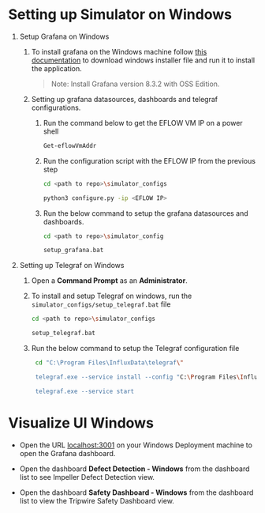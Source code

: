 # Setting up Simulator on Windows


1. Setup Grafana on Windows
    1. To install grafana on the Windows machine follow [this documentation](https://grafana.com/grafana/download/8.3.2?edition=oss&platform=windows) to download windows installer file and run it to install the application.

        > Note: Install Grafana version 8.3.2 with OSS Edition.
                                                                                                                                                                                                                                     
    2. Setting up grafana datasources, dashboards and telegraf configurations.
    
        1. Run the command below to get the EFLOW VM IP on a power shell
        
            ```sh
            Get-eflowVmAddr
            ```
    
        2. Run the configuration script with the EFLOW IP from the previous step
    
            ```sh
            cd <path to repo>\simulator_configs
    
            python3 configure.py -ip <EFLOW IP>
            ```
        
        3. Run the below command to setup the grafana datasources and dashboards.
        
            ```sh
            cd <path to repo>\simulator_config
    
            setup_grafana.bat
            ```
2. Setting up Telegraf on Windows

    1. Open a **Command Prompt** as an **Administrator**.

    2. To install and setup Telegraf on windows, run the `simulator_configs/setup_telegraf.bat` file

        ```sh
        cd <path to repo>\simulator_configs
        
        setup_telegraf.bat
        ```

    3. Run the below command to setup the Telegraf configuration file

       ```sh
        cd "C:\Program Files\InfluxData\telegraf\"

        telegraf.exe --service install --config "C:\Program Files\InfluxData\telegraf\telegraf.conf"

        telegraf.exe --service start
        ```

# Visualize UI Windows

* Open the URL [localhost:3001](http://localhost:3001) on your Windows Deployment machine to open the Grafana dashboard.

* Open the dashboard **Defect Detection - Windows** from the dashboard list to see Impeller Defect Detection view.

* Open the dashboard **Safety Dashboard - Windows** from the dashboard list to view the Tripwire Safety Dashboard view.

